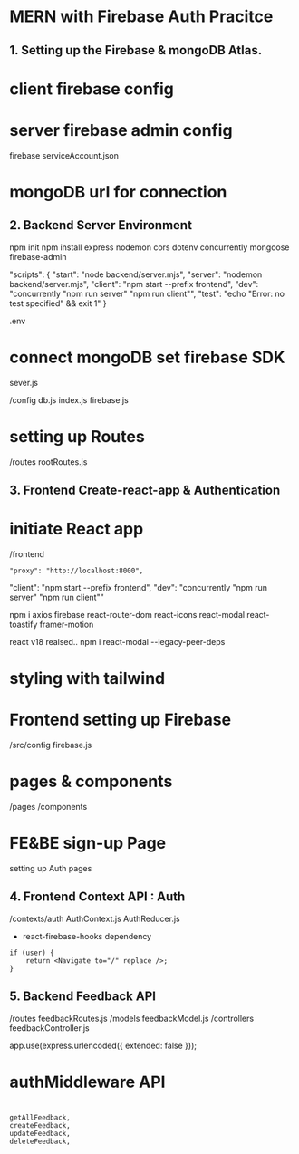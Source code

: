 # MERN with Firebase Auth Pracitce

## 1. Setting up the Firebase & mongoDB Atlas.

# client firebase config

<!--
import { initializeApp } from "firebase/app";

const firebaseConfig = {
  apiKey: "AIzaSyAidCYJoMIAlMzC9593NteXrpV9Cmz-DNE",
  authDomain: "mernwithfireauth.firebaseapp.com",
  projectId: "mernwithfireauth",
  storageBucket: "mernwithfireauth.appspot.com",
  messagingSenderId: "188317599810",
  appId: "1:188317599810:web:46e88a088a146cc80ac5db"
};

const app = initializeApp(firebaseConfig); -->

# server firebase admin config

firebase serviceAccount.json

<!-- var admin = require("firebase-admin");

var serviceAccount = require("path/to/serviceAccountKey.json");

admin.initializeApp({
  credential: admin.credential.cert(serviceAccount)
}); -->

# mongoDB url for connection

<!-- mongodb+srv://mosmo:<password>@cluster0.qgz0v.mongodb.net/myFirstDatabase?retryWrites=true&w=majority -->

## 2. Backend Server Environment

npm init
npm install express nodemon cors dotenv concurrently mongoose firebase-admin

<!-- package.json -->

"scripts": {
"start": "node backend/server.mjs",
"server": "nodemon backend/server.mjs",
"client": "npm start --prefix frontend",
"dev": "concurrently \"npm run server\" \"npm run client\"",
"test": "echo \"Error: no test specified\" && exit 1"
}

<!--  -->

.env

<!-- PORT / MONGO_URI / FIREBASE API / etc -->

# connect mongoDB set firebase SDK

sever.js

/config
db.js
index.js
firebase.js

<!-- require('dotenv').config(); -->

# setting up Routes

/routes
rootRoutes.js

<!-- app.use('/api/', require('./routes/rootRoutes')); -->

## 3. Frontend Create-react-app & Authentication

# initiate React app

/frontend

<!-- package.json -->

    "proxy": "http://localhost:8000",

<!--  -->

<!-- backend package.json -->

"client": "npm start --prefix frontend",
"dev": "concurrently \"npm run server\" \"npm run client\""

<!--  -->

npm i axios firebase react-router-dom react-icons react-modal react-toastify framer-motion

<!-- issue -->

react v18 realsed..
npm i react-modal --legacy-peer-deps

<!--  -->

# styling with tailwind

<!-- https://tailwindcss.com/docs/guides/create-react-app -->

# Frontend setting up Firebase

/src/config
firebase.js

# pages & components

/pages
/components

# FE&BE sign-up Page

setting up Auth pages

## 4. Frontend Context API : Auth

/contexts/auth
AuthContext.js
AuthReducer.js

- react-firebase-hooks dependency

 <!-- To keep the history clean, you should set replace prop. This will avoid extra redirects after the user click back. -->

    if (user) {
    	return <Navigate to="/" replace />;
    }

<!--  -->

## 5. Backend Feedback API

/routes
feedbackRoutes.js
/models
feedbackModel.js
/controllers
feedbackController.js

<!-- express-async-handler -->

<!-- get req.body -->

app.use(express.urlencoded({ extended: false }));

<!--  -->

# authMiddleware API

#

    getAllFeedback,
    createFeedback,
    updateFeedback,
    deleteFeedback,
